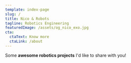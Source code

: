 ```yaml
---
template: index-page
slug: /
title: Nico & Robots
tagline: Robotics Engineering
featuredImage: /assets/og_nico_exo.jpg
cta:
  ctaText: Know more
  ctaLink: /about
---
```

Some **awesome robotics projects** I'd like to share with you!